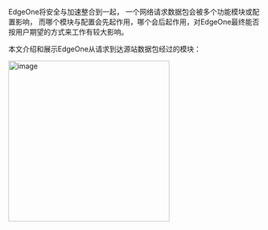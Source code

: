 EdgeOne将安全与加速整合到一起， 一个网络请求数据包会被多个功能模块或配置影响， 而哪个模块与配置会先起作用，哪个会后起作用，对EdgeOne最终能否按用户期望的方式来工作有较大影响。

本文介绍和展示EdgeOne从请求到达源站数据包经过的模块：

<img width="320" alt="image" src="https://user-images.githubusercontent.com/116173601/209955890-462df0ae-3d66-493a-b48d-3b2718edc1b9.png">
